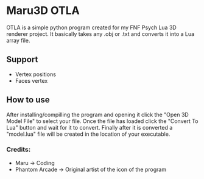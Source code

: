 # Maru3D OTLA
OTLA is a simple python program created for my FNF Psych Lua 3D renderer project.
It basically takes any .obj or .txt and converts it into a Lua array file.

## Support
* Vertex positions
* Faces vertex

## How to use
After installing/compilling the program and opening it click the "Open 3D Model File"
to select your file.
Once the file has loaded click the "Convert To Lua" button and wait for it to convert.
Finally after it is converted a "model.lua" file will be created in the location of your executable.

### Credits:
* Maru -> Coding
* Phantom Arcade -> Original artist of the icon of the program
